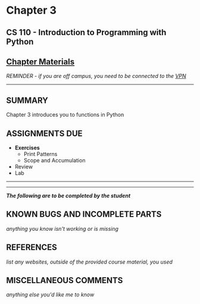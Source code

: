 # Chapter 3

## CS 110 - Introduction to Programming with Python

## [Chapter Materials](http://sm-web.cs.binghamton.edu/cs110-a0-summer-22/chapter-3)

*REMINDER - if you are off campus, you need to be connected to the [VPN](https://binghamton.service-now.com/sp?id=kb_article_view&sys_kb_id=c9cb558cdb6f8410de8df4641f9619a8)*

***

## SUMMARY

Chapter 3 introduces you to functions in Python

## ASSIGNMENTS DUE

* **Exercises**
    * Print Patterns
    * Scope and Accumulation
* Review
* Lab

***
***

***The following are to be completed by the student***

## KNOWN BUGS AND INCOMPLETE PARTS

*anything you know isn't working or is missing*


## REFERENCES

*list any websites, outside of the provided course material, you used*

## MISCELLANEOUS COMMENTS

*anything else you'd like me to know*
